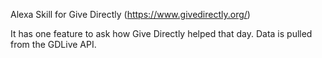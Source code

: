 Alexa Skill for Give Directly (https://www.givedirectly.org/)

It has one feature to ask how Give Directly helped that day. Data is pulled from the GDLive API.